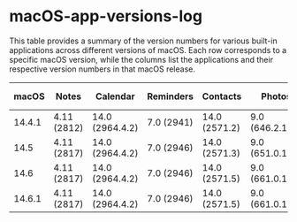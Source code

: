 # macOS-app-versions-log

This table provides a summary of the version numbers for various built-in applications across different versions of macOS. Each row corresponds to a specific macOS version, while the columns list the applications and their respective version numbers in that macOS release.

| macOS  | Notes       | Calendar              | Reminders      | Contacts          | Photos            | Weather      | Dictionary     | Voice Notes    | Stock          | Clock      | Calculator   | Safari                                          | Finder | Mail                         | Anteprima          | QuickTime        | Find Me          | Podcast | Books | Maps | Messagess |
|--------|-------------|-----------------------|----------------|-------------------|-------------------|--------------|----------------|----------------|----------------|------------|---------------|------------------------------------------------|--------|------------------------------|--------------------|------------------|------------------|------------------|------------------|----------|------------------|
| 14.4.1 | 4.11 (2812) | 14.0 (2964.4.2)       | 7.0 (2941)     | 14.0 (2571.2)     | 9.0 (646.2.101)   | 4.2.2 (563)  | 2.3.0 (294)    | 2.4 (1158)     | 6.2.2 (1335)   | 1.1 (62)   | 10.16 (223)  | 17.4.1 (19618.1.15.11.14)                      | 14.4   | 16.0 (3774.500.171.1.1)     | 11.0 (1056.5.1)    | 10.5 (1188.3)    |                  |   |  |  |    |
| 14.5   | 4.11 (2817) | 14.0 (2964.4.2)       | 7.0 (2946)     | 14.0 (2571.3)     | 9.0 (651.0.100)   | 4.2.2 (606)  | 2.3.0 (294)    | 2.4 (1158)     | 6.2.2 (1365)   | 1.1 (62)   | 10.16 (223)  | 17.5 (19618.2.1, 2.11.6)                       | 14.5   | 16.0 (3774.600.62)          | 11.0 (1056.5.1)    | 10.5 (1188.3)    |                  | |  |  |    |
| 14.6   | 4.11 (2817) | 14.0 (2964.4.2)       | 7.0 (2946)     | 14.0 (2571.5)     | 9.0 (661.0.111)   | 4.2.2 (614)  | 2.3.0 (294)    | 2.4 (1158.1)   | 6.2.3 (1374)   | 1.1 (62)   | 10.16 (223)  | 17.6 (19618.3.1, 1.11.5)                       | 14.6  | 16.0 (3776.700.51)          | 11.0 (1056.5.1)    | 10.5 (1192.1)    | 4.0 (377.23)     |  1.1.0 (4023.700.3)|  6.4 (6070.52)|  3.0 (2811.26.4.18.3) |     |
| 14.6.1   | 4.11 (2817) | 14.0 (2964.4.2)       | 7.0 (2946)     | 14.0 (2571.5)     | 9.0 (661.0.111)   | 4.2.2 (614)  | 2.3.0 (294)    | 2.4 (1158.1)   | 6.2.3 (1374)   | 1.1 (62)   | 10.16 (223)  | 17.6 (19618.3.1, 1.11.5)                       | 14.6  | 16.0 (3776.700.51)          | 11.0 (1056.5.1)    | 10.5 (1192.1)    | 4.0 (377.23)     |  1.1.0 (4023.700.3)|  6.4 (6070.52)|  3.0 (2811.26.4.18.3) |  14.0 (1262.700.71.1.1) |
